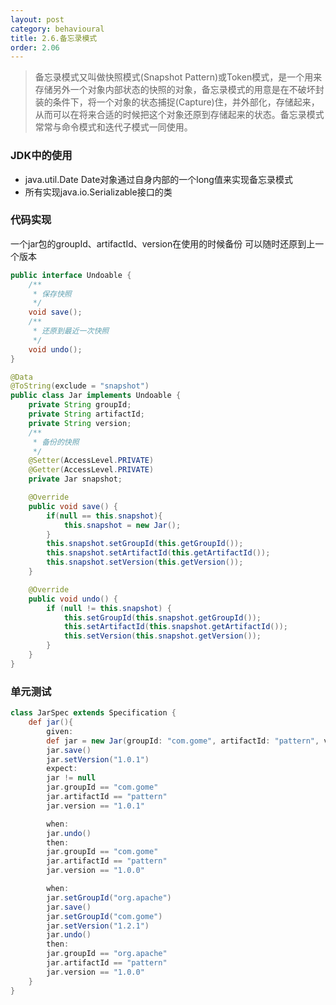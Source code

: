 ```yaml
---
layout: post
category: behavioural
title: 2.6.备忘录模式
order: 2.06
---
```


> 备忘录模式又叫做快照模式(Snapshot Pattern)或Token模式，是一个用来存储另外一个对象内部状态的快照的对象，备忘录模式的用意是在不破坏封装的条件下，将一个对象的状态捕捉(Capture)住，并外部化，存储起来，从而可以在将来合适的时候把这个对象还原到存储起来的状态。备忘录模式常常与命令模式和迭代子模式一同使用。  

### JDK中的使用
- java.util.Date Date对象通过自身内部的一个long值来实现备忘录模式
- 所有实现java.io.Serializable接口的类

### 代码实现
一个jar包的groupId、artifactId、version在使用的时候备份 可以随时还原到上一个版本  
```java
public interface Undoable {
    /**
     * 保存快照
     */
    void save();
    /**
     * 还原到最近一次快照
     */
    void undo();
}

@Data
@ToString(exclude = "snapshot")
public class Jar implements Undoable {
    private String groupId;
    private String artifactId;
    private String version;
    /**
     * 备份的快照
     */
    @Setter(AccessLevel.PRIVATE)
    @Getter(AccessLevel.PRIVATE)
    private Jar snapshot;

    @Override
    public void save() {
        if(null == this.snapshot){
            this.snapshot = new Jar();
        }
        this.snapshot.setGroupId(this.getGroupId());
        this.snapshot.setArtifactId(this.getArtifactId());
        this.snapshot.setVersion(this.getVersion());
    }

    @Override
    public void undo() {
        if (null != this.snapshot) {
            this.setGroupId(this.snapshot.getGroupId());
            this.setArtifactId(this.snapshot.getArtifactId());
            this.setVersion(this.snapshot.getVersion());
        }
    }
}
```

### 单元测试
```groovy
class JarSpec extends Specification {
    def jar(){
        given:
        def jar = new Jar(groupId: "com.gome", artifactId: "pattern", version: "1.0.0")
        jar.save()
        jar.setVersion("1.0.1")
        expect:
        jar != null
        jar.groupId == "com.gome"
        jar.artifactId == "pattern"
        jar.version == "1.0.1"

        when:
        jar.undo()
        then:
        jar.groupId == "com.gome"
        jar.artifactId == "pattern"
        jar.version == "1.0.0"

        when:
        jar.setGroupId("org.apache")
        jar.save()
        jar.setGroupId("com.gome")
        jar.setVersion("1.2.1")
        jar.undo()
        then:
        jar.groupId == "org.apache"
        jar.artifactId == "pattern"
        jar.version == "1.0.0"
    }
}
```